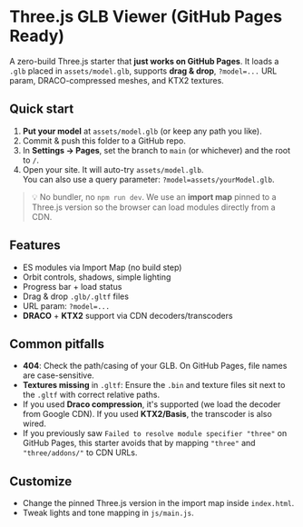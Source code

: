 # Three.js GLB Viewer (GitHub Pages Ready)

A zero-build Three.js starter that **just works on GitHub Pages**. It loads a `.glb` placed in `assets/model.glb`, supports **drag & drop**, `?model=...` URL param, DRACO-compressed meshes, and KTX2 textures.

## Quick start

1. **Put your model** at `assets/model.glb` (or keep any path you like).
2. Commit & push this folder to a GitHub repo.
3. In **Settings → Pages**, set the branch to `main` (or whichever) and the root to `/`.
4. Open your site. It will auto-try `assets/model.glb`.  
   You can also use a query parameter: `?model=assets/yourModel.glb`.

> 💡 No bundler, no `npm run dev`. We use an **import map** pinned to a Three.js version so the browser can load modules directly from a CDN.

## Features

- ES modules via Import Map (no build step)
- Orbit controls, shadows, simple lighting
- Progress bar + load status
- Drag & drop `.glb/.gltf` files
- URL param: `?model=...`
- **DRACO** + **KTX2** support via CDN decoders/transcoders

## Common pitfalls

- **404**: Check the path/casing of your GLB. On GitHub Pages, file names are case-sensitive.
- **Textures missing** in `.gltf`: Ensure the `.bin` and texture files sit next to the `.gltf` with correct relative paths.
- If you used **Draco compression**, it's supported (we load the decoder from Google CDN). If you used **KTX2/Basis**, the transcoder is also wired.
- If you previously saw `Failed to resolve module specifier "three"` on GitHub Pages, this starter avoids that by mapping `"three"` and `"three/addons/"` to CDN URLs.

## Customize

- Change the pinned Three.js version in the import map inside `index.html`.
- Tweak lights and tone mapping in `js/main.js`.
